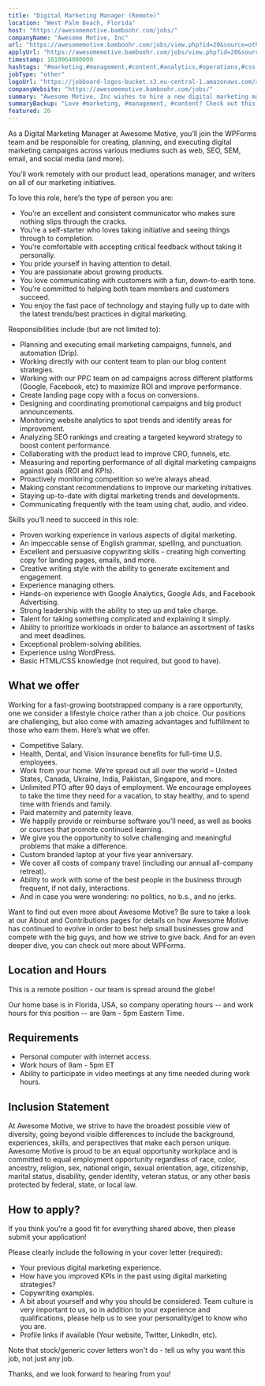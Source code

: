 ```yaml
---
title: "Digital Marketing Manager (Remote)"
location: "West Palm Beach, Florida"
host: "https://awesomemotive.bamboohr.com/jobs/"
companyName: "Awesome Motive, Inc"
url: "https://awesomemotive.bamboohr.com/jobs/view.php?id=20&source=other"
applyUrl: "https://awesomemotive.bamboohr.com/jobs/view.php?id=20&source=other"
timestamp: 1610064000000
hashtags: "#marketing,#management,#content,#analytics,#operations,#css,#html,#wordpress,#analysis,#branding"
jobType: "other"
logoUrl: "https://jobboard-logos-bucket.s3.eu-central-1.amazonaws.com/awesome-motive-inc"
companyWebsite: "https://awesomemotive.bamboohr.com/jobs/"
summary: "Awesome Motive, Inc wishes to hire a new digital marketing manager. If you have proven working experience in various aspects of digital marketing, consider applying."
summaryBackup: "Love #marketing, #management, #content? Check out this job post!"
featured: 20
---
```


As a Digital Marketing Manager at Awesome Motive, you’ll join the WPForms team and be responsible for creating, planning, and executing digital marketing campaigns across various mediums such as web, SEO, SEM, email, and social media (and more).

You’ll work remotely with our product lead, operations manager, and writers on all of our marketing initiatives.

To love this role, here’s the type of person you are:

*   You’re an excellent and consistent communicator who makes sure nothing slips through the cracks.
*   You’re a self-starter who loves taking initiative and seeing things through to completion.
*   You’re comfortable with accepting critical feedback without taking it personally.
*   You pride yourself in having attention to detail.
*   You are passionate about growing products.
*   You love communicating with customers with a fun, down-to-earth tone.
*   You’re committed to helping both team members and customers succeed.
*   You enjoy the fast pace of technology and staying fully up to date with the latest trends/best practices in digital marketing.

Responsibilities include (but are not limited to):

*   Planning and executing email marketing campaigns, funnels, and automation (Drip).
*   Working directly with our content team to plan our blog content strategies.
*   Working with our PPC team on ad campaigns across different platforms (Google, Facebook, etc) to maximize ROI and improve performance.
*   Create landing page copy with a focus on conversions.
*   Designing and coordinating promotional campaigns and big product announcements.
*   Monitoring website analytics to spot trends and identify areas for improvement.
*   Analyzing SEO rankings and creating a targeted keyword strategy to boost content performance.
*   Collaborating with the product lead to improve CRO, funnels, etc.
*   Measuring and reporting performance of all digital marketing campaigns against goals (ROI and KPIs).
*   Proactively monitoring competition so we’re always ahead.
*   Making constant recommendations to improve our marketing initiatives.
*   Staying up-to-date with digital marketing trends and developments.
*   Communicating frequently with the team using chat, audio, and video.

Skills you’ll need to succeed in this role:

*   Proven working experience in various aspects of digital marketing.
*   An impeccable sense of English grammar, spelling, and punctuation.
*   Excellent and persuasive copywriting skills - creating high converting copy for landing pages, emails, and more.
*   Creative writing style with the ability to generate excitement and engagement.
*   Experience managing others.
*   Hands-on experience with Google Analytics, Google Ads, and Facebook Advertising.
*   Strong leadership with the ability to step up and take charge.
*   Talent for taking something complicated and explaining it simply.
*   Ability to prioritize workloads in order to balance an assortment of tasks and meet deadlines.
*   Exceptional problem-solving abilities.
*   Experience using WordPress.
*   Basic HTML/CSS knowledge (not required, but good to have).

## What we offer

Working for a fast-growing bootstrapped company is a rare opportunity, one we consider a lifestyle choice rather than a job choice. Our positions are challenging, but also come with amazing advantages and fulfillment to those who earn them. Here’s what we offer.

*   Competitive Salary.
*   Health, Dental, and Vision Insurance benefits for full-time U.S. employees.
*   Work from your home. We’re spread out all over the world – United States, Canada, Ukraine, India, Pakistan, Singapore, and more.
*   Unlimited PTO after 90 days of employment. We encourage employees to take the time they need for a vacation, to stay healthy, and to spend time with friends and family.
*   Paid maternity and paternity leave.
*   We happily provide or reimburse software you’ll need, as well as books or courses that promote continued learning.
*   We give you the opportunity to solve challenging and meaningful problems that make a difference.
*   Custom branded laptop at your five year anniversary.
*   We cover all costs of company travel (including our annual all-company retreat).
*   Ability to work with some of the best people in the business through frequent, if not daily, interactions.
*   And in case you were wondering: no politics, no b.s., and no jerks.

Want to find out even more about Awesome Motive? Be sure to take a look at our About and Contributions pages for details on how Awesome Motive has continued to evolve in order to best help small businesses grow and compete with the big guys, and how we strive to give back. And for an even deeper dive, you can check out more about WPForms.

## Location and Hours

This is a remote position - our team is spread around the globe!

Our home base is in Florida, USA, so company operating hours -- and work hours for this position -- are 9am - 5pm Eastern Time.

## Requirements

*   Personal computer with internet access.
*   Work hours of 9am - 5pm ET
*   Ability to participate in video meetings at any time needed during work hours.

## Inclusion Statement

At Awesome Motive, we strive to have the broadest possible view of diversity, going beyond visible differences to include the background, experiences, skills, and perspectives that make each person unique. Awesome Motive is proud to be an equal opportunity workplace and is committed to equal employment opportunity regardless of race, color, ancestry, religion, sex, national origin, sexual orientation, age, citizenship, marital status, disability, gender identity, veteran status, or any other basis protected by federal, state, or local law.

## How to apply?

If you think you're a good fit for everything shared above, then please submit your application!

Please clearly include the following in your cover letter (required):

*   Your previous digital marketing experience.
*   How have you improved KPIs in the past using digital marketing strategies?
*   Copywriting examples.
*   A bit about yourself and why you should be considered. Team culture is very important to us, so in addition to your experience and qualifications, please help us to see your personality/get to know who you are.
*   Profile links if available (Your website, Twitter, LinkedIn, etc).

Note that stock/generic cover letters won't do - tell us why you want this job, not just any job.

Thanks, and we look forward to hearing from you!
